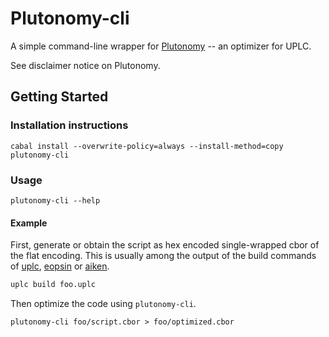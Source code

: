 # Plutonomy-cli

A simple command-line wrapper for [Plutonomy](https://github.com/well-typed/plutonomy) -- an optimizer for UPLC.

See disclaimer notice on Plutonomy.

## Getting Started

### Installation instructions

```
cabal install --overwrite-policy=always --install-method=copy plutonomy-cli
```

### Usage

```
plutonomy-cli --help
```

#### Example

First, generate or obtain the script as hex encoded single-wrapped cbor of the flat encoding.
This is usually among the output of the build commands of [uplc](https://github.com/ImperatorLang/uplc), [eopsin](https://github.com/ImperatorLang/eopsin) or [aiken](https://github.com/aiken-lang/aiken).

```bash
uplc build foo.uplc
```

Then optimize the code using `plutonomy-cli`.

```
plutonomy-cli foo/script.cbor > foo/optimized.cbor
```

